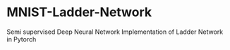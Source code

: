 # MNIST-Ladder-Network
Semi supervised Deep Neural Network Implementation of Ladder Network in Pytorch
